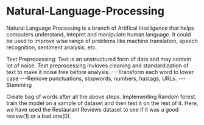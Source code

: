 # Natural-Language-Processing

Natural Language Processing is a branch of Artifical Intelligence that helps computers understand, intepret and manipulate human language.
It could be used to improve wise range of problems like machine translation, speech recognition, sentiment analysis, etc.

Text Preprocessing: Text is an unstructured form of data and may contain lot of noise. Text preprocessing invloves cleaning and
standardization of text to make it noise free before analysis.
---Transform each word to lower case
---Remove punctuations, stopwords, numbers, hastags, URLs.
---Stemming

Create bag of words after all the above steps. Implementing Random forest, train the model on a sample of dataset and then test it on the rest of it. Here, we have used the Restaurant Reviews dataset to see if it was a good review(1) or a bad one(0).
